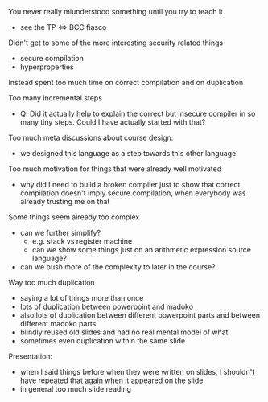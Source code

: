 
You never really miunderstood something until you try to teach it
- see the TP ⇔ BCC fiasco

Didn't get to some of the more interesting security related things
- secure compilation
- hyperproperties

Instead spent too much time on correct compilation and on duplication

Too many incremental steps
- Q: Did it actually help to explain the correct but insecure compiler
     in so many tiny steps. Could I have actually started with that?

Too much meta discussions about course design:
- we designed this language as a step towards this other language

Too much motivation for things that were already well motivated
- why did I need to build a broken compiler just to show that correct
  compilation doesn't imply secure compilation, when everybody was
  already trusting me on that

Some things seem already too complex
- can we further simplify?
  + e.g. stack vs register machine
  + can we show some things just on an arithmetic expression source language?
- can we push more of the complexity to later in the course?

Way too much duplication
- saying a lot of things more than once
- lots of duplication between powerpoint and madoko
- also lots of duplication between different powerpoint parts
  and between different madoko parts
- blindly reused old slides and had no real mental model of what
- sometimes even duplication within the same slide

Presentation:
- when I said things before when they were written on slides,
  I shouldn't have repeated that again when it appeared on the slide
- in general too much slide reading
